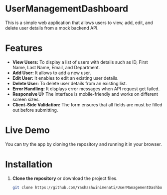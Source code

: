 # UserManagementDashboard

This is a simple web application that allows users to view, add, edit, and delete user details from a mock backend API.

# Features

- **View Users:** To display a list of users with details such as ID, First Name, Last Name, Email, and Department.
- **Add User:** It allows to add a new user.
- **Edit User:** It enables to edit an existing user details.
- **Delete User:** To delete user details from an existing list.
- **Error Handling:** It displays error messages when API request get failed.
- **Responsive UI:** The interface is mobile-friendly and works on different screen sizes.
- **Client-Side Validation:** The form ensures that all fields are must be filled out before submitting.

# Live Demo

You can try the app by cloning the repository and running it in your browser.

# Installation

1. **Clone the repository** or download the project files.

   ```bash
   git clone https://github.com/Yashashwinimenati/UserManagementDashboard.git
